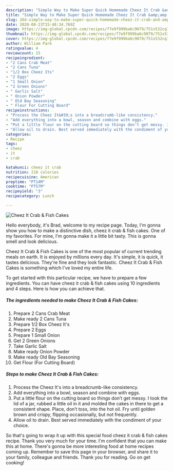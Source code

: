 ```yaml
---
description: "Simple Way to Make Super Quick Homemade Cheez It Crab &amp;amp; Fish Cakes"
title: "Simple Way to Make Super Quick Homemade Cheez It Crab &amp;amp; Fish Cakes"
slug: 264-simple-way-to-make-super-quick-homemade-cheez-it-crab-and-amp-fish-cakes
date: 2020-08-23T15:48:34.769Z
image: https://img-global.cpcdn.com/recipes/f7e9f999ba6c9079/751x532cq70/cheez-it-crab-fish-cakes-recipe-main-photo.jpg
thumbnail: https://img-global.cpcdn.com/recipes/f7e9f999ba6c9079/751x532cq70/cheez-it-crab-fish-cakes-recipe-main-photo.jpg
cover: https://img-global.cpcdn.com/recipes/f7e9f999ba6c9079/751x532cq70/cheez-it-crab-fish-cakes-recipe-main-photo.jpg
author: William Park
ratingvalue: 4
reviewcount: 15
recipeingredient:
- "2 Cans Crab Meat"
- "2 Cans Tuna"
- "1/2 Box Cheez Its"
- "2 Eggs"
- "1 Small Onion"
- "2 Green Onions"
- " Garlic Salt"
- " Onion Powder"
- " Old Bay Seasoning"
- " Flour For Cutting Board"
recipeinstructions:
- "Process the Cheez It&#39;s into a breadcrumb-like consistency."
- "Add everything into a bowl, season and combine with eggs."
- "Put a little flour on the cutting board so things don’t get messy. I took the lid of a jar, rubbed a little oil in it and molded the cakes in there to get a consistent shape. Place, don’t toss, into the hot oil. Fry until golden brown and crispy, flipping occasionally, but not frequently."
- "Allow oil to drain. Best served immediately with the condiment of your choice."
categories:
- Recipe
tags:
- cheez
- it
- crab

katakunci: cheez it crab 
nutrition: 218 calories
recipecuisine: American
preptime: "PT14M"
cooktime: "PT57M"
recipeyield: "3"
recipecategory: Lunch

---
```



![Cheez It Crab &amp; Fish Cakes](https://img-global.cpcdn.com/recipes/f7e9f999ba6c9079/751x532cq70/cheez-it-crab-fish-cakes-recipe-main-photo.jpg)

Hello everybody, it's Brad, welcome to my recipe page. Today, I'm gonna show you how to make a distinctive dish, cheez it crab &amp; fish cakes. One of my favorites. For mine, I'm gonna make it a little bit tasty. This is gonna smell and look delicious.



Cheez It Crab &amp; Fish Cakes is one of the most popular of current trending meals on earth. It is enjoyed by millions every day. It's simple, it is quick, it tastes delicious. They're fine and they look fantastic. Cheez It Crab &amp; Fish Cakes is something which I've loved my entire life.


To get started with this particular recipe, we have to prepare a few ingredients. You can have cheez it crab &amp; fish cakes using 10 ingredients and 4 steps. Here is how you can achieve that.

<!--inarticleads1-->

##### The ingredients needed to make Cheez It Crab &amp; Fish Cakes:

1. Prepare 2 Cans Crab Meat
1. Make ready 2 Cans Tuna
1. Prepare 1/2 Box Cheez It&#39;s
1. Prepare 2 Eggs
1. Prepare 1 Small Onion
1. Get 2 Green Onions
1. Take  Garlic Salt
1. Make ready  Onion Powder
1. Make ready  Old Bay Seasoning
1. Get  Flour (For Cutting Board)




<!--inarticleads2-->

##### Steps to make Cheez It Crab &amp; Fish Cakes:

1. Process the Cheez It&#39;s into a breadcrumb-like consistency.
1. Add everything into a bowl, season and combine with eggs.
1. Put a little flour on the cutting board so things don’t get messy. I took the lid of a jar, rubbed a little oil in it and molded the cakes in there to get a consistent shape. Place, don’t toss, into the hot oil. Fry until golden brown and crispy, flipping occasionally, but not frequently.
1. Allow oil to drain. Best served immediately with the condiment of your choice.




So that's going to wrap it up with this special food cheez it crab &amp; fish cakes recipe. Thank you very much for your time. I'm confident that you can make this at home. There's gonna be more interesting food at home recipes coming up. Remember to save this page in your browser, and share it to your family, colleague and friends. Thank you for reading. Go on get cooking!
